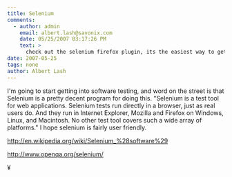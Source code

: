 ```yaml
---
title: Selenium
comments:
  - author: admin
    email: albert.lash@savonix.com
    date: 05/25/2007 03:17:26 PM
    text: >
      check out the selenium firefox plugin, its the easiest way to get started.
date: 2007-05-25
tags: none
author: Albert Lash
---
```

I'm going to start getting into software testing, and word on the street is that Selenium is a pretty decent program for doing this.  "Selenium is a test tool for web applications. Selenium tests run directly in a browser, just as real users do. And they run in Internet Explorer, Mozilla and Firefox on Windows, Linux, and Macintosh. No other test tool covers such a wide array of platforms."  I hope selenium is fairly user friendly.

<a href="http://en.wikipedia.org/wiki/Selenium_%28software%29">http://en.wikipedia.org/wiki/Selenium_%28software%29</a>

<a href="http://www.openqa.org/selenium/">http://www.openqa.org/selenium/</a>

¥

